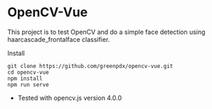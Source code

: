 # OpenCV-Vue

This project is to test OpenCV and do a simple face detection using haarcascade_frontalface classifier.


Install
```
git clone https://github.com/greenpdx/opencv-vue.git
cd opencv-vue
npm install
npm run serve
```
* Tested with opencv.js version 4.0.0
